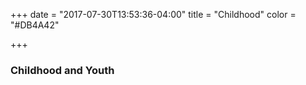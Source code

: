 +++
date = "2017-07-30T13:53:36-04:00"
title = "Childhood"
color = "#DB4A42"

+++

### Childhood and Youth
